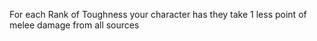 For each Rank of Toughness your character has they take 1 less point of melee damage from all sources